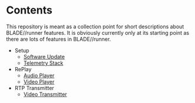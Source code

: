 # Contents

This repository is meant as a collection point for short descriptions about BLADE//runner features. 
It is obviously currently only at its starting point as there are lots of features in BLADE//runner.

- Setup
  - [Software Update](setup/software-update.md)
  - [Telemetry Stack](https://github.com/arkona-technologies/telemetry-template) 
- RePlay
  - [Audio Player](replay/audio_player.md)
  - [Video Player](replay/video_player.md)
- RTP Transmitter
  - [Video Transmitter](rtp_transmitter/video_transmitter.md)

